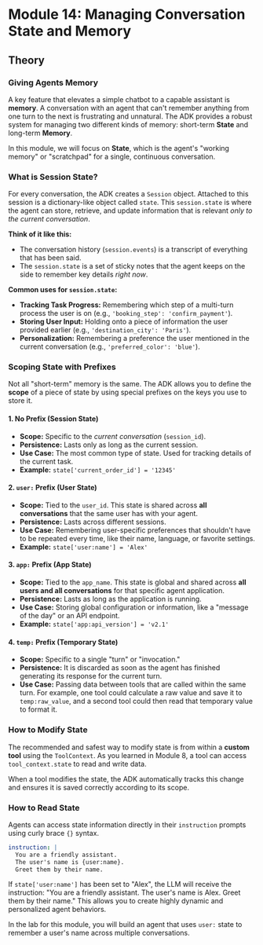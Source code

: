 # Module 14: Managing Conversation State and Memory

## Theory

### Giving Agents Memory

A key feature that elevates a simple chatbot to a capable assistant is **memory**. A conversation with an agent that can't remember anything from one turn to the next is frustrating and unnatural. The ADK provides a robust system for managing two different kinds of memory: short-term **State** and long-term **Memory**.

In this module, we will focus on **State**, which is the agent's "working memory" or "scratchpad" for a single, continuous conversation.

### What is Session State?

For every conversation, the ADK creates a `Session` object. Attached to this session is a dictionary-like object called `state`. This `session.state` is where the agent can store, retrieve, and update information that is relevant *only to the current conversation*.

**Think of it like this:**
*   The conversation history (`session.events`) is a transcript of everything that has been said.
*   The `session.state` is a set of sticky notes that the agent keeps on the side to remember key details *right now*.

**Common uses for `session.state`:**
*   **Tracking Task Progress:** Remembering which step of a multi-turn process the user is on (e.g., `'booking_step': 'confirm_payment'`).
*   **Storing User Input:** Holding onto a piece of information the user provided earlier (e.g., `'destination_city': 'Paris'`).
*   **Personalization:** Remembering a preference the user mentioned in the current conversation (e.g., `'preferred_color': 'blue'`).

### Scoping State with Prefixes

Not all "short-term" memory is the same. The ADK allows you to define the **scope** of a piece of state by using special prefixes on the keys you use to store it.

#### 1. **No Prefix (Session State)**
*   **Scope:** Specific to the *current conversation* (`session_id`).
*   **Persistence:** Lasts only as long as the current session.
*   **Use Case:** The most common type of state. Used for tracking details of the current task.
*   **Example:** `state['current_order_id'] = '12345'`

#### 2. **`user:` Prefix (User State)**
*   **Scope:** Tied to the `user_id`. This state is shared across **all conversations** that the same user has with your agent.
*   **Persistence:** Lasts across different sessions.
*   **Use Case:** Remembering user-specific preferences that shouldn't have to be repeated every time, like their name, language, or favorite settings.
*   **Example:** `state['user:name'] = 'Alex'`

#### 3. **`app:` Prefix (App State)**
*   **Scope:** Tied to the `app_name`. This state is global and shared across **all users and all conversations** for that specific agent application.
*   **Persistence:** Lasts as long as the application is running.
*   **Use Case:** Storing global configuration or information, like a "message of the day" or an API endpoint.
*   **Example:** `state['app:api_version'] = 'v2.1'`

#### 4. **`temp:` Prefix (Temporary State)**
*   **Scope:** Specific to a single "turn" or "invocation."
*   **Persistence:** It is discarded as soon as the agent has finished generating its response for the current turn.
*   **Use Case:** Passing data between tools that are called within the same turn. For example, one tool could calculate a raw value and save it to `temp:raw_value`, and a second tool could then read that temporary value to format it.

### How to Modify State

The recommended and safest way to modify state is from within a **custom tool** using the `ToolContext`. As you learned in Module 8, a tool can access `tool_context.state` to read and write data.

When a tool modifies the state, the ADK automatically tracks this change and ensures it is saved correctly according to its scope.

### How to Read State

Agents can access state information directly in their `instruction` prompts using curly brace `{}` syntax.

```yaml
instruction: |
  You are a friendly assistant.
  The user's name is {user:name}.
  Greet them by their name.
```
If `state['user:name']` has been set to "Alex", the LLM will receive the instruction: "You are a friendly assistant. The user's name is Alex. Greet them by their name." This allows you to create highly dynamic and personalized agent behaviors.

In the lab for this module, you will build an agent that uses `user:` state to remember a user's name across multiple conversations.
